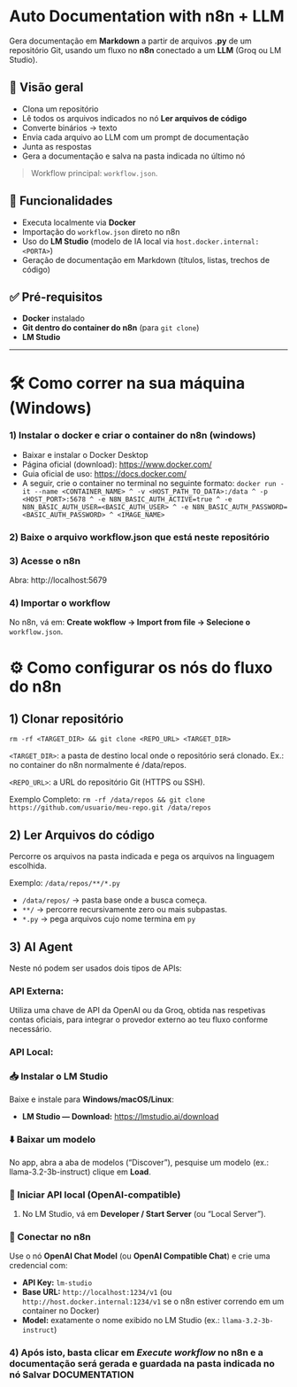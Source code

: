 # Auto Documentation with n8n + LLM

Gera documentação em **Markdown** a partir de arquivos **.py** de um repositório Git, usando um fluxo no **n8n** conectado a um **LLM** (Groq ou LM Studio).  

## 📌 Visão geral
- Clona um repositório  
- Lê todos os arquivos indicados no nó **Ler arquivos de código**
- Converte binários → texto  
- Envia cada arquivo ao LLM com um prompt de documentação  
- Junta as respostas  
- Gera a documentação e salva na pasta indicada no último nó
> Workflow principal: `workflow.json`.

## 🔧 Funcionalidades
- Executa localmente via **Docker**
- Importação do `workflow.json` direto no n8n
- Uso do **LM Studio** (modelo de IA local via `host.docker.internal:<PORTA>`)
- Geração de documentação em Markdown (títulos, listas, trechos de código)

## ✅ Pré-requisitos
- **Docker** instalado
- **Git dentro do container do n8n** (para `git clone`)
- **LM Studio**
---

# 🛠️ Como correr na sua máquina (Windows)

### 1) Instalar o docker e criar o container do n8n (windows)
- Baixar e instalar o Docker Desktop
- Página oficial (download): https://www.docker.com/ 
- Guia oficial de uso: https://docs.docker.com/
- A seguir, crie o container no terminal no seguinte formato: 
`docker run -it --name <CONTAINER_NAME> ^
  -v <HOST_PATH_TO_DATA>:/data ^
  -p <HOST_PORT>:5678 ^
  -e N8N_BASIC_AUTH_ACTIVE=true ^
  -e N8N_BASIC_AUTH_USER=<BASIC_AUTH_USER> ^
  -e N8N_BASIC_AUTH_PASSWORD=<BASIC_AUTH_PASSWORD> ^
  <IMAGE_NAME>`

### 2) Baixe o arquivo **workflow.json** que está neste repositório

### 3) Acesse o n8n 

Abra: http://localhost:5679
  
### 4) Importar o workflow

No n8n, vá em: **Create wokflow → Import from file → Selecione o** `workflow.json`.

# ⚙️ Como configurar os nós do fluxo do n8n

## 1) **Clonar repositório** 

`rm -rf <TARGET_DIR> && git clone <REPO_URL> <TARGET_DIR>`

`<TARGET_DIR>`: a pasta de destino local onde o repositório será clonado.
Ex.: no container do n8n normalmente é /data/repos.

`<REPO_URL>`: a URL do repositório Git (HTTPS ou SSH).

Exemplo Completo:
`rm -rf /data/repos && git clone https://github.com/usuario/meu-repo.git /data/repos`

## 2) **Ler Arquivos do código**

Percorre os arquivos na pasta indicada e pega os arquivos na linguagem escolhida.

Exemplo:
`/data/repos/**/*.py`

- `/data/repos/` → pasta base onde a busca começa.
- `**/` → percorre recursivamente zero ou mais subpastas.
- `*.py` → pega arquivos cujo nome termina em `py`

## 3) **AI Agent**

Neste nó podem ser usados dois tipos de APIs:

### **API Externa**: 
Utiliza uma chave de API da OpenAI ou da Groq, obtida nas respetivas contas oficiais, para integrar o provedor externo ao teu fluxo conforme necessário.
### **API Local**: 
### 📥 Instalar o LM Studio

Baixe e instale para **Windows/macOS/Linux**:
- **LM Studio — Download:** https://lmstudio.ai/download

### ⬇️ Baixar um modelo

No app, abra a aba de modelos (“Discover”), pesquise um modelo (ex.: llama-3.2-3b-instruct) clique em **Load**.  

### 🔌 Iniciar API local (OpenAI-compatible)

1. No LM Studio, vá em **Developer / Start Server** (ou “Local Server”).  

### 🔗 Conectar no n8n

Use o nó **OpenAI Chat Model** (ou **OpenAI Compatible Chat**) e crie uma credencial com:
- **API Key:** `lm-studio`
- **Base URL:** `http://localhost:1234/v1` (ou `http://host.docker.internal:1234/v1` se o n8n estiver correndo em um container no Docker)
- **Model:** exatamente o nome exibido no LM Studio (ex.: `llama-3.2-3b-instruct`)

### 4) Após isto, basta clicar em *Execute workflow* no n8n e a documentação será gerada e guardada na pasta indicada no nó **Salvar DOCUMENTATION** 







